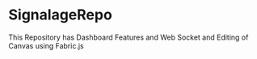 # SignalageRepo
This Repository has Dashboard Features and Web Socket and Editing of Canvas using Fabric.js
